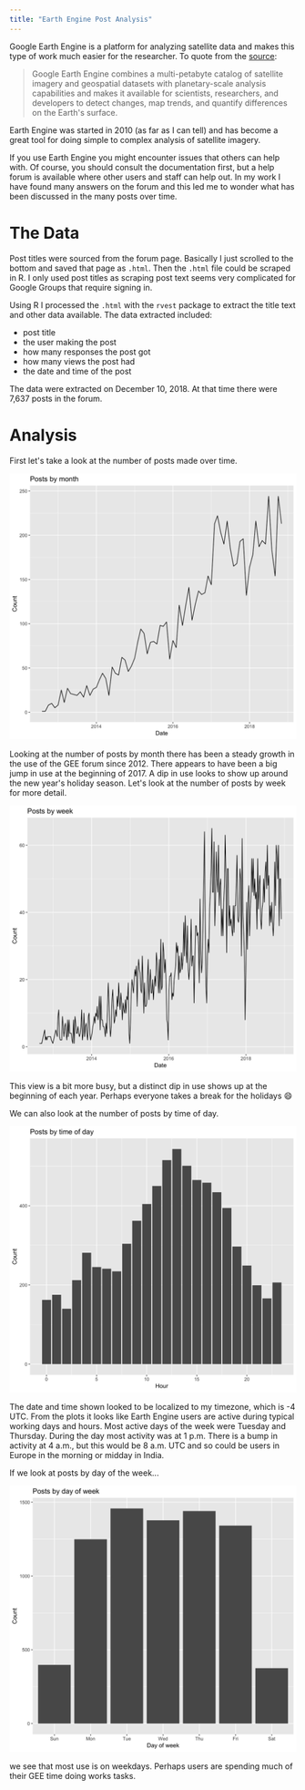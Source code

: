 ```yaml
---
title: "Earth Engine Post Analysis"
---
```

Google Earth Engine is a platform for analyzing satellite data and makes this type of work much easier for the researcher. To quote from the [source](https://earthengine.google.com):

> Google Earth Engine combines a multi-petabyte catalog of satellite imagery and geospatial datasets with planetary-scale analysis capabilities and makes it available for scientists, researchers, and developers to detect changes, map trends, and quantify differences on the Earth's surface.

Earth Engine was started in 2010 (as far as I can tell) and has become a great tool for doing simple to complex analysis of satellite imagery. 

If you use Earth Engine you might encounter issues that others can help with. Of course, you should consult the documentation first, but a help forum is available where other users and staff can help out. In my work I have found many answers on the forum and this led me to wonder what has been discussed in the many posts over time.

# The Data

Post titles were sourced from the forum page. Basically I just scrolled to the bottom and saved that page as `.html`. Then the `.html` file could be scraped in R. I only used post titles as scraping post text seems very complicated for Google Groups that require signing in.

Using R I processed the `.html` with the `rvest` package to extract the title text and other data available. The data extracted included: 

- post title
- the user making the post
- how many responses the post got 
- how many views the post had
- the date and time of the post

The data were extracted on December 10, 2018. At that time there were 7,637 posts in the forum.

# Analysis

First let's take a look at the number of posts made over time.

![](plot_by_month.jpg)

Looking at the number of posts by month there has been a steady growth in the use of the GEE forum since 2012. There appears to have been a big jump in use at the beginning of 2017. A dip in use looks to show up around the new year's holiday season. Let's look at the number of posts by week for more detail.

![](plot_by_week.jpg)

This view is a bit more busy, but a distinct dip in use shows up at the beginning of each year. Perhaps everyone takes a break for the holidays :smile:

We can also look at the number of posts by time of day.

![](plot_time_of_day.jpg)

The date and time shown looked to be localized to my timezone, which is -4 UTC. From the plots it looks like Earth Engine users are active during typical working days and hours. Most active days of the week were Tuesday and Thursday. During the day most activity was at 1 p.m. There is a bump in activity at 4 a.m., but this would be 8 a.m. UTC and so could be users in Europe in the morning or midday in India.

If we look at posts by day of the week...

![](plot_day_of_week.jpg)

we see that most use is on weekdays. Perhaps users are spending much of their GEE time doing works tasks.

